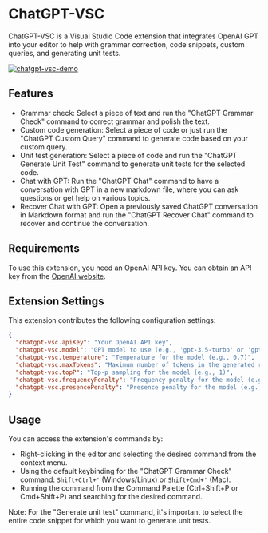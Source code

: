 # ChatGPT-VSC

ChatGPT-VSC is a Visual Studio Code extension that integrates OpenAI GPT into your editor to help with grammar correction, code snippets, custom queries, and generating unit tests.

[![chatgpt-vsc-demo](https://img.youtube.com/vi/1Hj7P0RO6jo/0.jpg)](https://www.youtube.com/watch?v=1Hj7P0RO6jo)

## Features

- Grammar check: Select a piece of text and run the "ChatGPT Grammar Check" command to correct grammar and polish the text.
- Custom code generation: Select a piece of code or just run the "ChatGPT Custom Query" command to generate code based on your custom query.
- Unit test generation: Select a piece of code and run the "ChatGPT Generate Unit Test" command to generate unit tests for the selected code.
- Chat with GPT: Run the "ChatGPT Chat" command to have a conversation with GPT in a new markdown file, where you can ask questions or get help on various topics.
- Recover Chat with GPT: Open a previously saved ChatGPT conversation in Markdown format and run the "ChatGPT Recover Chat" command to recover and continue the conversation.

## Requirements

To use this extension, you need an OpenAI API key. You can obtain an API key from the [OpenAI website](https://platform.openai.com/account/api-keys).

## Extension Settings

This extension contributes the following configuration settings:

```json
{
  "chatgpt-vsc.apiKey": "Your OpenAI API key",
  "chatgpt-vsc.model": "GPT model to use (e.g., 'gpt-3.5-turbo' or 'gpt-3.5-turbo-0301')",
  "chatgpt-vsc.temperature": "Temperature for the model (e.g., 0.7)",
  "chatgpt-vsc.maxTokens": "Maximum number of tokens in the generated response (e.g., 2000)",
  "chatgpt-vsc.topP": "Top-p sampling for the model (e.g., 1)",
  "chatgpt-vsc.frequencyPenalty": "Frequency penalty for the model (e.g., 1.3)",
  "chatgpt-vsc.presencePenalty": "Presence penalty for the model (e.g., 1.3)"
}
```

## Usage

You can access the extension's commands by:

- Right-clicking in the editor and selecting the desired command from the context menu.
- Using the default keybinding for the "ChatGPT Grammar Check" command: `Shift+Ctrl+'` (Windows/Linux) or `Shift+Cmd+'` (Mac).
- Running the command from the Command Palette (Ctrl+Shift+P or Cmd+Shift+P) and searching for the desired command.

Note: For the "Generate unit test" command, it's important to select the entire code snippet for which you want to generate unit tests.
